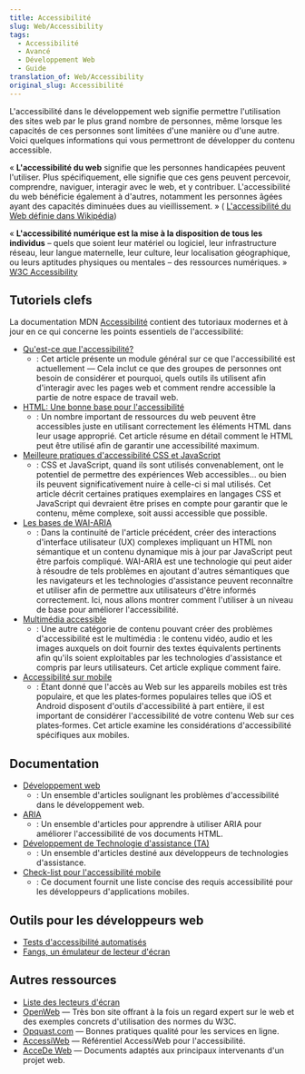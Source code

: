 ```yaml
---
title: Accessibilité
slug: Web/Accessibility
tags:
  - Accessibilité
  - Avancé
  - Développement Web
  - Guide
translation_of: Web/Accessibility
original_slug: Accessibilité
---
```


L'accessibilité dans le développement web signifie permettre l'utilisation des sites web par le plus grand nombre de personnes, même lorsque les capacités de ces personnes sont limitées d'une manière ou d'une autre. Voici quelques informations qui vous permettront de développer du contenu accessible.

«&nbsp;**L'accessibilité du web** signifie que les personnes handicapées peuvent l'utiliser. Plus spécifiquement, elle signifie que ces gens peuvent percevoir, comprendre, naviguer, interagir avec le web, et y contribuer. L'accessibilité du web bénéficie également à d'autres, notamment les personnes âgées ayant des capacités diminuées dues au vieillissement. » ( [L'accessibilité du Web définie dans Wikipédia](http://fr.wikipedia.org/wiki/Accessibilit%C3%A9_du_web))

«&nbsp;**L'accessibilité numérique est la mise à la disposition de tous les individus** – quels que soient leur matériel ou logiciel, leur infrastructure réseau, leur langue maternelle, leur culture, leur localisation géographique, ou leurs aptitudes physiques ou mentales – des ressources numériques. » [W3C Accessibility](http://www.w3.org/standards/webdesign/accessibility)

## Tutoriels clefs

La documentation MDN [Accessibilité](/fr/docs/Accessibilit%C3%A9) contient des tutoriaux modernes et à jour en ce qui concerne les points essentiels de l'accessibilité:

- [Qu'est-ce que l'accessibilité?](/fr/docs/Apprendre/a11y/What_is_accessibility)
  - : Cet article présente un module général sur ce que l'accessibilité est actuellement — Cela inclut ce que des groupes de personnes ont besoin de considérer et pourquoi, quels outils ils utilisent afin d'interagir avec les pages web et comment rendre accessible la partie de notre espace de travail web.
- [HTML: Une bonne base pour l'accessibilité](/fr/docs/Apprendre/a11y/HTML)
  - : Un nombre important de ressources du web peuvent être accessibles juste en utilisant correctement les éléments HTML dans leur usage approprié. Cet article résume en détail comment le HTML peut être utilisé afin de garantir une accessibilité maximum.
- [Meilleure pratiques d'accessibilité CSS et JavaScript](/fr/docs/Apprendre/a11y/CSS_and_JavaScript)
  - : CSS et JavaScript, quand ils sont utilisés convenablement, ont le potentiel de permettre des expériences Web accessibles… ou bien ils peuvent significativement nuire à celle-ci si mal utilisés. Cet article décrit certaines pratiques exemplaires en langages CSS et JavaScript qui devraient être prises en compte pour garantir que le contenu, même complexe, soit aussi accessible que possible.
- [Les bases de WAI-ARIA](/fr/docs/Apprendre/a11y/WAI-ARIA_basics)
  - : Dans la continuité de l'article précédent, créer des interactions d'interface utilisateur (UX) complexes impliquant un HTML non sémantique et un contenu dynamique mis à jour par JavaScript peut être parfois compliqué. WAI-ARIA est une technologie qui peut aider à résoudre de tels problèmes en ajoutant d'autres sémantiques que les navigateurs et les technologies d'assistance peuvent reconnaître et utiliser afin de permettre aux utilisateurs d'être informés correctement. Ici, nous allons montrer comment l'utiliser à un niveau de base pour améliorer l'accessibilité.
- [Multimédia accessible](/fr/docs/Apprendre/a11y/Multimedia)
  - : Une autre catégorie de contenu pouvant créer des problèmes d'accessibilité est le multimédia&nbsp;: le contenu vidéo, audio et les images auxquels on doit fournir des textes équivalents pertinents afin qu'ils soient exploitables par les technologies d'assistance et compris par leurs utilisateurs. Cet article explique comment faire.
- [Accessibilité sur mobile](/fr/docs/Apprendre/a11y/Mobile)
  - : Étant donné que l'accès au Web sur les appareils mobiles est très populaire, et que les plates‑formes populaires telles que iOS et Android disposent d'outils d'accessibilité à part entière, il est important de considérer l'accessibilité de votre contenu Web sur ces plates‑formes. Cet article examine les considérations d'accessibilité spécifiques aux mobiles.

## Documentation

- [Développement web](/fr/docs/Accessibilité/Développement_Web)
  - : Un ensemble d'articles soulignant les problèmes d'accessibilité dans le développement web.
- [ARIA](/fr/docs/Accessibilité/ARIA)
  - : Un ensemble d'articles pour apprendre à utiliser ARIA pour améliorer l'accessibilité de vos documents HTML.
- [Développement de Technologie d'assistance (TA)](/fr/docs/Accessibilité/Développement_TA)
  - : Un ensemble d'articles destiné aux développeurs de technologies d'assistance.
- [Check-list pour l'accessibilité mobile](/fr/docs/Accessibilité/Checklist_accessibilite_mobile)
  - : Ce document fournit une liste concise des requis accessibilité pour les développeurs d'applications mobiles.

## Outils pour les développeurs web

- [Tests d'accessibilité automatisés](http://www-archive.mozilla.org/quality/embed/plans/accessibility/nsIAccessibleTestPlan.html)
- [Fangs, un émulateur de lecteur d'écran](http://www.standards-schmandards.com/index.php?show/fangs)

## Autres ressources

- [Liste des lecteurs d'écran](https://support.mozilla.org/kb/accessibility-features-firefox-make-firefox-and-we)
- [OpenWeb](http://openweb.eu.org/) — Très bon site offrant à la fois un regard expert sur le web et des exemples concrets d'utilisation des normes du W3C.
- [Opquast.com](http://opquast.com/) — Bonnes pratiques qualité pour les services en ligne.
- [AccessiWeb](http://www.accessiweb.org/index.php/accessiweb_2.2_liste_generale.html) — Référentiel AccessiWeb pour l'accessibilité.
- [AcceDe Web](http://accede-web.com/fr/projet-accede-web/) — Documents adaptés aux principaux intervenants d'un projet web.
